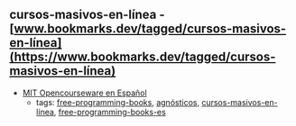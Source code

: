 cursos-masivos-en-línea - [www.bookmarks.dev/tagged/cursos-masivos-en-línea](https://www.bookmarks.dev/tagged/cursos-masivos-en-línea)
---
* [MIT Opencourseware en Español](http://mit.ocw.universia.net)
    * tags: [free-programming-books](../tagged/free-programming-books.md), [agnósticos](../tagged/agnósticos.md), [cursos-masivos-en-línea](../tagged/cursos-masivos-en-línea.md), [free-programming-books-es](../tagged/free-programming-books-es.md)
